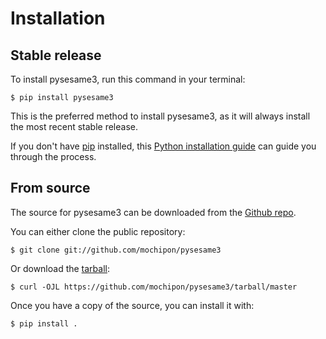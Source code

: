 # Installation

## Stable release

To install pysesame3, run this command in your
terminal:

``` console
$ pip install pysesame3
```

This is the preferred method to install pysesame3, as it will always install the most recent stable release.

If you don't have [pip][] installed, this [Python installation guide][]
can guide you through the process.

## From source

The source for pysesame3 can be downloaded from
the [Github repo][].

You can either clone the public repository:

``` console
$ git clone git://github.com/mochipon/pysesame3
```

Or download the [tarball][]:

``` console
$ curl -OJL https://github.com/mochipon/pysesame3/tarball/master
```

Once you have a copy of the source, you can install it with:

``` console
$ pip install .
```

  [pip]: https://pip.pypa.io
  [Python installation guide]: http://docs.python-guide.org/en/latest/starting/installation/
  [Github repo]: https://github.com/%7B%7B%20cookiecutter.github_username%20%7D%7D/%7B%7B%20cookiecutter.project_slug%20%7D%7D
  [tarball]: https://github.com/%7B%7B%20cookiecutter.github_username%20%7D%7D/%7B%7B%20cookiecutter.project_slug%20%7D%7D/tarball/master
